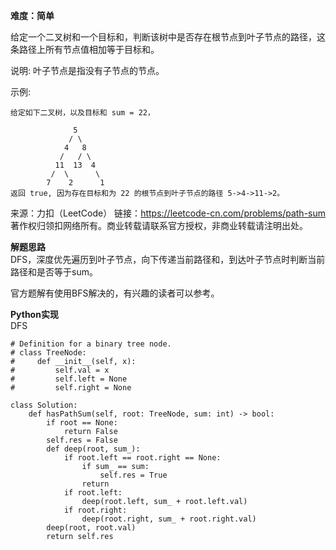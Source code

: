 **难度：简单**    

给定一个二叉树和一个目标和，判断该树中是否存在根节点到叶子节点的路径，这条路径上所有节点值相加等于目标和。

说明: 叶子节点是指没有子节点的节点。

示例: 
```
给定如下二叉树，以及目标和 sum = 22，

              5
             / \
            4   8
           /   / \
          11  13  4
         /  \      \
        7    2      1
返回 true, 因为存在目标和为 22 的根节点到叶子节点的路径 5->4->11->2。
```
来源：力扣（LeetCode）
链接：https://leetcode-cn.com/problems/path-sum
著作权归领扣网络所有。商业转载请联系官方授权，非商业转载请注明出处。     

**解题思路**    
DFS，深度优先遍历到叶子节点，向下传递当前路径和，到达叶子节点时判断当前路径和是否等于sum。     

官方题解有使用BFS解决的，有兴趣的读者可以参考。     

**Python实现**     
DFS
```
# Definition for a binary tree node.
# class TreeNode:
#     def __init__(self, x):
#         self.val = x
#         self.left = None
#         self.right = None

class Solution:
    def hasPathSum(self, root: TreeNode, sum: int) -> bool:
        if root == None:
            return False
        self.res = False
        def deep(root, sum_):
            if root.left == root.right == None:
                if sum_ == sum:
                    self.res = True
                return
            if root.left:
                deep(root.left, sum_ + root.left.val)
            if root.right:
                deep(root.right, sum_ + root.right.val)
        deep(root, root.val)
        return self.res
```